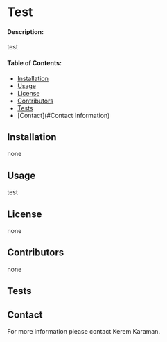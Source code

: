 
# **Test**

#### **Description:**

test

#### **Table of Contents:**

- [Installation](#Installation)
- [Usage](#Usage)
- [License](#License)
- [Contributors](#Contributors)
- [Tests](#Tests)
- [Contact](#Contact Information)

## Installation

none

## Usage

test

## License

none

## Contributors

none

## Tests


## Contact

For more information please contact Kerem Karaman.


